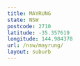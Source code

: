 ```yaml
---
title: MAYRUNG
state: NSW
postcode: 2710
latitude: -35.357619
longitude: 144.984378
url: /nsw/mayrung/
layout: suburb
---
```

